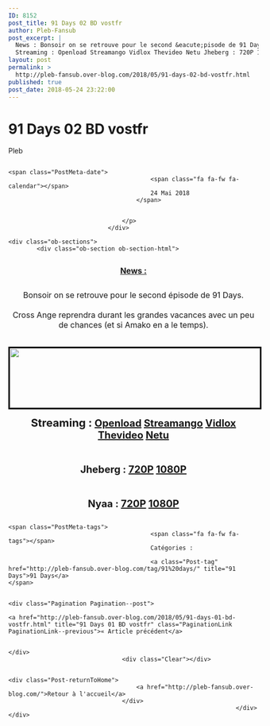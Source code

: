```yaml
---
ID: 8152
post_title: 91 Days 02 BD vostfr
author: Pleb-Fansub
post_excerpt: |
  News : Bonsoir on se retrouve pour le second &eacute;pisode de 91 Days. Cross Ange reprendra durant les grandes vacances avec un peu de chances (et si Amako en a le temps).
  Streaming : Openload Streamango Vidlox Thevideo Netu Jheberg : 720P 1080P Nyaa : 720P...
layout: post
permalink: >
  http://pleb-fansub.over-blog.com/2018/05/91-days-02-bd-vostfr.html
published: true
post_date: 2018-05-24 23:22:00
---
```

<div class="feedwordpress-gaffer-full-text"><div class="Post-header">
                                    <h1 class="Post-title">
                                                                                    91 Days 02 BD vostfr
                                                                            </h1>
                                    <p class="Post-meta PostMeta">
                                                                                <span class="PostMeta-user">
                                            <span class="fa fa-fw fa-user"></span>
                                            Pleb
                                        </span>
                                                                                
                                                                                <span class="PostMeta-date">
                                            <span class="fa fa-fw fa-calendar"></span>
                                            24 Mai 2018
                                        </span>
                                                                                
                                        
                                    </p>
                                </div>
<div class="Post-content">
                                    
    <div class="ob-sections">
            <div class="ob-section ob-section-html">
<figure class="image-align-center" style="margin:10px 0px 10px 0px"><img alt="" class="image-size-large" src="https://united-subs.dearclouds.com/wp-content/uploads/2018/05/5c1e028da6a1c484b5775c7fbfc79778.jpg"></figure><p style="text-align: center; font-size:13px;"><u><strong><span style="font-size:16px;">News :</span></strong></u></p>
<p style="text-align: center; font-size:13px;"><br><span style="font-size:16px;">Bonsoir on se retrouve pour le second épisode de 91 Days.<br><br>Cross Ange reprendra durant les grandes vacances avec un peu de chances (et si Amako en a le temps).</span></p>
<center><p style="text-align: center;"><img style="margin-top: 20px; border-width: 3px; border-style: solid; border-color: black; width: 100%; height: 120px;" alt="" src="http://i.imgur.com/R921nS7.png"></p></center>
</div>
            <div class="ob-section ob-section-html">
<p style="text-align: center;"><strong><span style="font-size:22px;">Streaming : </span><span style="font-size:20px;"><a href="https://openload.co/embed/XJdLlRU9nFY/%5BPleb-Fansub%5D_91_Days_-_02_vostfr_%28BD_1920x1080_x264_AAC%29_%5B70C2C2D9%5D.mp4">Openload</a> <a href="https://streamango.com/embed/cepkalqdbtkorrpm/_Pleb-Fansub_91_Days_-_02_vostfr_BD_1920x1080_x264_AAC_70C2C2D9_mp4">Streamango</a> <a href="https://vidlox.me/embed-b1kz337tnhad.html">Vidlox</a> <a href="https://thevideo.me/embed-zev0gstot9zk.html">Thevideo</a> <a href="https://waaw.tv/watch_video.php?v=LDf47vcNn905">Netu</a></span></strong></p>
<p style="text-align: center;"> </p>
<p style="text-align: center;"><strong><span style="font-size:20px;">Jheberg : <a href="http://www.jheberg.net/captcha/pleb-fansub-91-days-02-vostfr-bd-1280x720-x264-aac/">720P</a> <a href="http://www.jheberg.net/captcha/pleb-fansub-91-days-02-vostfr-bd-1920x1080-x264-aa/">1080P</a></span></strong></p>
<p style="text-align: center;"> </p>
<p style="text-align: center;"><strong><span style="font-size:20px;">Nyaa : <a href="https://nyaa.si/view/1040511">720P</a> <a href="https://nyaa.si/view/1040512">1080P</a></span></strong></p>
</div>
        </div>

                                    
                                                                            <span class="PostMeta-tags">
                                            <span class="fa fa-fw fa-tags"></span> 
                                            Catégories :
                                                                                    
                                            <a class="Post-tag" href="http://pleb-fansub.over-blog.com/tag/91%20days/" title="91 Days">91 Days</a>                                                                                    </span>
                                                                        
                                                                        <div class="Pagination Pagination--post">
                                                                                    <a href="http://pleb-fansub.over-blog.com/2018/05/91-days-01-bd-vostfr.html" title="91 Days 01 BD vostfr" class="PaginationLink PaginationLink--previous">« Article précédent</a>
                                            
                                                                            </div>
                                    <div class="Clear"></div>
                                                                        
                                                                        <div class="Post-returnToHome">
                                        <a href="http://pleb-fansub.over-blog.com/">Retour à l'accueil</a>
                                    </div>
                                                                    </div></div>